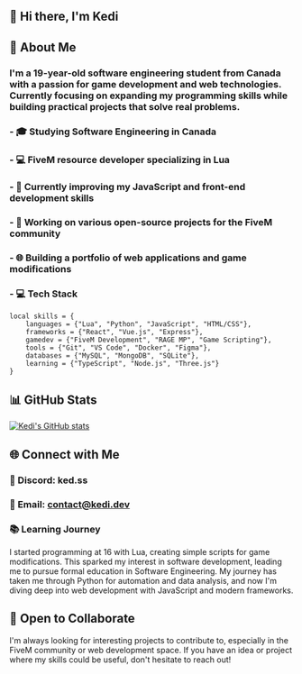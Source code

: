 ## 👋 Hi there, I'm Kedi
## 🚀 About Me
 ### I'm a 19-year-old software engineering student from Canada with a passion for game development and web technologies. Currently focusing on expanding my programming skills while building practical projects that solve real problems.

### - 🎓 Studying Software Engineering in Canada
### - 💻 FiveM resource developer specializing in Lua
### - 🌱 Currently improving my JavaScript and front-end development skills
### - 🔭 Working on various open-source projects for the FiveM community
### - 🌐 Building a portfolio of web applications and game modifications
### - 💻 Tech Stack
```
local skills = {
    languages = {"Lua", "Python", "JavaScript", "HTML/CSS"},
    frameworks = {"React", "Vue.js", "Express"},
    gamedev = {"FiveM Development", "RAGE MP", "Game Scripting"},
    tools = {"Git", "VS Code", "Docker", "Figma"},
    databases = {"MySQL", "MongoDB", "SQLite"},
    learning = {"TypeScript", "Node.js", "Three.js"}
}
```

## 📊 GitHub Stats
[![Kedi's GitHub stats](https://github-readme-stats.vercel.app/api?username=HastH8)](https://github.com/anuraghazra/github-readme-stats)

## 🌐 Connect with Me
### 💬 Discord: ked.ss
### 📧 Email: contact@kedi.dev
### 📚 Learning Journey
I started programming at 16 with Lua, creating simple scripts for game modifications. This sparked my interest in software development, leading me to pursue formal education in Software Engineering. My journey has taken me through Python for automation and data analysis, and now I'm diving deep into web development with JavaScript and modern frameworks.

## 🤝 Open to Collaborate
I'm always looking for interesting projects to contribute to, especially in the FiveM community or web development space. If you have an idea or project where my skills could be useful, don't hesitate to reach out!
